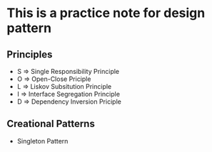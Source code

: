 # This is a practice note for design pattern


## Principles

* S => Single Responsibility Principle
* O => Open-Close Priciple
* L => Liskov Subsitution Principle
* I => Interface Segregation Principle
* D => Dependency Inversion Priciple

## Creational Patterns

* Singleton Pattern